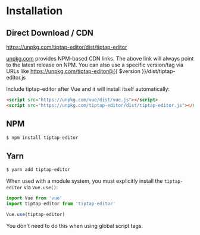 # Installation

## Direct Download / CDN

https://unpkg.com/tiptap-editor/dist/tiptap-editor 

[unpkg.com](https://unpkg.com) provides NPM-based CDN links. The above link will always point to the latest release on NPM. You can also use a specific version/tag via URLs like https://unpkg.com/tiptap-editor@{{ $version }}/dist/tiptap-editor.js
 
Include tiptap-editor after Vue and it will install itself automatically:

```html
<script src="https://unpkg.com/vue/dist/vue.js"></script>
<script src="https://unpkg.com/tiptap-editor/dist/tiptap-editor.js"></script>
```

## NPM

```sh
$ npm install tiptap-editor
```

## Yarn

```sh
$ yarn add tiptap-editor
```

When used with a module system, you must explicitly install the `tiptap-editor` via `Vue.use()`:

```javascript
import Vue from 'vue'
import tiptap-editor from 'tiptap-editor'

Vue.use(tiptap-editor)
```

You don't need to do this when using global script tags.

